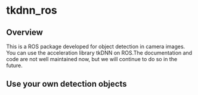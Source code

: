 # tkdnn_ros
## Overview
This is a ROS package developed for object detection in camera images. You can use the acceleration library tkDNN on ROS.The documentation and code are not well maintained now, but we will continue to do so in the future.

## Use your own detection objects
